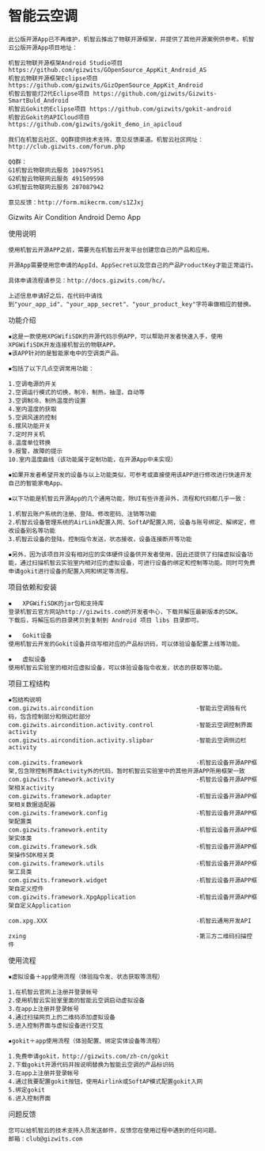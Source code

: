 智能云空调
=============

    此公版开源App已不再维护，机智云推出了物联开源框架，并提供了其他开源案例供参考。机智云公版开源App项目地址：

    机智云物联开源框架Android Studio项目 https://github.com/gizwits/GOpenSource_AppKit_Android_AS
    机智云物联开源框架Eclipse项目 https://github.com/gizwits/GizOpenSource_AppKit_Android
    机智云智能灯2代Eclipse项目 https://github.com/gizwits/Gizwits-SmartBuld_Android
    机智云Gokit的Eclipse项目 https://github.com/gizwits/gokit-android
    机智云Gokit的APICloud项目 https://github.com/gizwits/gokit_demo_in_apicloud
    
    我们在机智云社区、QQ群提供技术支持，意见反馈渠道。机智云社区网址：http://club.gizwits.com/forum.php

    QQ群：
    G1机智云物联网云服务 104975951
    G2机智云物联网云服务 491509598
    G3机智云物联网云服务 287087942

    意见反馈：http://form.mikecrm.com/s1ZJxj

Gizwits Air Condition Android Demo App

使用说明

    使用机智云开源APP之前，需要先在机智云开发平台创建您自己的产品和应用。

    开源App需要使用您申请的AppId、AppSecret以及您自己的产品ProductKey才能正常运行。

    具体申请流程请参见：http://docs.gizwits.com/hc/。

    上述信息申请好之后，在代码中请找到"your_app_id"、"your_app_secret"、"your_product_key"字符串做相应的替换。

功能介绍

    ▪这是一款使用XPGWifiSDK的开源代码示例APP，可以帮助开发者快速入手，使用XPGWifiSDK开发连接机智云的物联APP。
    ▪该APP针对的是智能家电中的空调类产品。

    ▪包括了以下几点空调常用功能：

    1.空调电源的开关
    2.空调运行模式的切换，制冷，制热，抽湿，自动等
    3.空调制冷、制热温度的设置
    4.室内温度的获取
    5.空调风速的控制
    6.摆风功能开关
    7.定时开关机
    8.温度单位转换
    9.报警，故障的提示
    10.室内温度曲线（该功能属于定制功能，在开源App中未实现）

    ▪如果开发者希望开发的设备与以上功能类似，可参考或直接使用该APP进行修改进行快速开发自己的智能家电App。

    ▪以下功能是机智云开源App的几个通用功能，除UI有些许差异外，流程和代码都几乎一致：

    1.机智云账户系统的注册、登陆、修改密码、注销等功能
    2.机智云设备管理系统的AirLink配置入网、SoftAP配置入网，设备与账号绑定、解绑定，修改设备别名等功能
    3.机智云设备的登陆，控制指令发送，状态接收，设备连接断开等功能

    ▪另外，因为该项目并没有相对应的实体硬件设备供开发者使用，因此还提供了扫描虚拟设备功能，通过扫描机智云实验室内相对应的虚拟设备，可进行设备的绑定和控制等功能。同时可免费申请gokit进行设备的配置入网和绑定等流程。

项目依赖和安装

    ▪	XPGWifiSDK的jar包和支持库
    登录机智云官方网站http://gizwits.com的开发者中心，下载并解压最新版本的SDK。
    下载后，将解压后的目录拷贝到复制到 Android 项目 libs 目录即可。

    ▪	Gokit设备
    使用机智云开发的Gokit设备并烧写相对应的产品标识码，可以体验设备配置上线等功能。

    ▪	虚拟设备
    使用机智云实验室的相对应虚拟设备，可以体验设备指令收发，状态的获取等功能。

项目工程结构

    ▪包结构说明
    com.gizwits.aircondition                             -智能云空调独有代码，包含控制部分和侧边栏部分
    com.gizwits.aircondition.activity.control            -智能云空调控制界面activity
    com.gizwits.aircondition.activity.slipbar            -智能云空调侧边栏activity

    com.gizwits.framework                                -机智云设备开源APP框架,包含除控制界面Activity外的代码，暂时机智云实验室中的其他开源APP所用框架一致
    com.gizwits.framework.activity                       -机智云设备开源APP框架相关activity
    com.gizwits.framework.adapter                        -机智云设备开源APP框架相关数据适配器
    com.gizwits.framework.config                         -机智云设备开源APP框架配置类
    com.gizwits.framework.entity                         -机智云设备开源APP框架实体类
    com.gizwits.framework.sdk                            -机智云设备开源APP框架操作SDK相关类
    com.gizwits.framework.utils                          -机智云设备开源APP框架工具类
    com.gizwits.framework.widget                         -机智云设备开源APP框架自定义控件
    com.gizwits.framework.XpgApplication                 -机智云设备开源APP框架自定义Application

    com.xpg.XXX                                          -机智云通用开发API

    zxing                                                -第三方二维码扫描控件


使用流程

    ▪虚拟设备＋app使用流程（体验指令发、状态获取等流程）

    1.在机智云官网上注册并登录帐号
    2.使用机智云实验室里面的智能云空调启动虚拟设备
    3.在app上注册并登录帐号
    4.通过扫描网页上的二维码添加虚拟设备
    5.进入控制界面与虚拟设备进行交互

    ▪gokit＋app使用流程（体验配置、绑定实体设备等流程）

    1.免费申请gokit，http://gizwits.com/zh-cn/gokit
    2.下载gokit开源代码并按说明替换为智能云空调的产品标识码
    3.在app上注册并登录帐号
    4.通过我要配置gokit按钮，使用Airlink或SoftAP模式配置gokit入网
    5.绑定gokit
    6.进入控制界面


问题反馈

    您可以给机智云的技术支持人员发送邮件，反馈您在使用过程中遇到的任何问题。
    邮箱：club@gizwits.com
